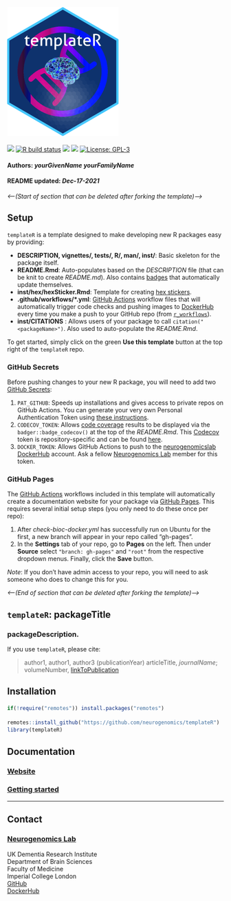 <img src='https://github.com/neurogenomics/templateR/raw/master/inst/hex/hex.png' height='300'><br><br>
[![](https://img.shields.io/badge/devel%20version-0.99.0-black.svg)](https://github.com/neurogenomics/templateR)
[![R build
status](https://github.com/neurogenomics/templateR/workflows/R-CMD-check-bioc/badge.svg)](https://github.com/neurogenomics/templateR/actions)
[![](https://img.shields.io/github/last-commit/neurogenomics/templateR.svg)](https://github.com/neurogenomics/templateR/commits/master)
[![](https://codecov.io/gh/neurogenomics/templateR/branch/master/graph/badge.svg)](https://codecov.io/gh/neurogenomics/templateR)
[![License:
GPL-3](https://img.shields.io/badge/license-GPL--3-blue.svg)](https://cran.r-project.org/web/licenses/GPL-3)
<h4>
Authors: <i>yourGivenName yourFamilyName</i>
</h4>
<h4>
README updated: <i>Dec-17-2021</i>
</h4>

<!-- To modify Package/Title/Description/Authors fields, edit the DESCRIPTION file -->

*&lt;—(Start of section that can be deleted after forking the
template)—&gt;*

## Setup

`templateR` is a template designed to make developing new R packages
easy by providing:

-   **DESCRIPTION, vignettes/, tests/, R/, man/, inst/**: Basic skeleton
    for the package itself.  
-   **README.Rmd**: Auto-populates based on the *DESCRIPTION* file (that
    can be knit to create *README.md*). Also contains
    [badges](https://github.com/GuangchuangYu/badger) that automatically
    update themselves.  
-   **inst/hex/hexSticker.Rmd**: Template for creating [hex
    stickers](https://github.com/GuangchuangYu/hexSticker).
-   **.github/workflows/\*.yml**: [GitHub
    Actions](https://docs.github.com/en/actions/learn-github-actions/understanding-github-actions)
    workflow files that will automatically trigger code checks and
    pushing images to [DockerHub](https://hub-stage.docker.com/) every
    time you make a push to your GitHub repo (from
    [`r_workflows`](https://github.com/neurogenomics/r_workflows)).
-   **inst/CITATIONS** : Allows users of your package to call
    `citation("<packageName>")`. Also used to auto-populate the
    *README.Rmd*.

To get started, simply click on the green **Use this template** button
at the top right of the `templateR` repo.

### GitHub Secrets

Before pushing changes to your new R package, you will need to add two
[GitHub
Secrets](https://docs.github.com/en/actions/security-guides/encrypted-secrets):

1.  `PAT_GITHUB`: Speeds up installations and gives access to private
    repos on GitHub Actions. You can generate your very own Personal
    Authentication Token using [these
    instructions](https://docs.github.com/en/authentication/keeping-your-account-and-data-secure/creating-a-personal-access-token).  
2.  `CODECOV_TOKEN`: Allows [code coverage](https://app.codecov.io/)
    results to be displayed via the `badger::badge_codecov()` at the top
    of the *README.Rmd*. This [Codecov](https://app.codecov.io/) token
    is repository-specific and can be found
    [here](https://app.codecov.io/gh/neurogenomics/templateR).
3.  `DOCKER_TOKEN`: Allows GitHub Actions to push to the
    [neurogenomicslab
    DockerHub](https://hub.docker.com/orgs/neurogenomicslab) account.
    Ask a fellow [Neurogenomics Lab](https://www.neurogenomics.co.uk/)
    member for this token.

### GitHub Pages

The [GitHub
Actions](https://docs.github.com/en/actions/learn-github-actions/understanding-github-actions)
workflows included in this template will automatically create a
documentation website for your package via [GitHub
Pages](https://pages.github.com/). This requires several initial setup
steps (you only need to do these once per repo):

1.  After *check-bioc-docker.yml* has successfully run on Ubuntu for the
    first, a new branch will appear in your repo called “gh-pages”.  
2.  In the **Settings** tab of your repo, go to **Pages** on the left.
    Then under **Source** select `"branch: gh-pages"` and `"root"` from
    the respective dropdown menus. Finally, click the **Save** button.

*Note*: If you don’t have admin access to your repo, you will need to
ask someone who does to change this for you.

*&lt;—(End of section that can be deleted after forking the
template)—&gt;*

## `templateR`: packageTitle

### packageDescription.

If you use `templateR`, please cite:

<!-- Modify this my editing the file: inst/CITATION  -->

> author1, author1, author3 (publicationYear) articleTitle,
> *journalName*; volumeNumber, [linkToPublication](linkToPublication)

## Installation

``` r
if(!require("remotes")) install.packages("remotes")

remotes::install_github("https://github.com/neurogenomics/templateR")
library(templateR)
```

## Documentation

### [Website](https://neurogenomics.github.io/templateR)

### [Getting started](https://neurogenomics.github.io/templateR/articles/templateR)

<hr>

## Contact

### [Neurogenomics Lab](https://www.neurogenomics.co.uk/)

UK Dementia Research Institute  
Department of Brain Sciences  
Faculty of Medicine  
Imperial College London  
[GitHub](https://github.com/neurogenomics)  
[DockerHub](https://hub.docker.com/orgs/neurogenomicslab)
